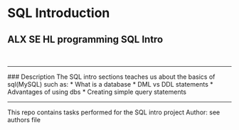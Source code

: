 # SQL Introduction
## ALX SE HL programming SQL Intro
<br>
<hr>
### Description
The SQL intro sections teaches us about the basics of sql(MySQL) such as:
 * What is a database
 * DML vs DDL statements
 * Advantages of using dbs
 * Creating simple query statements
<hr>
This repo contains tasks performed for the SQL intro project
Author: see authors file
